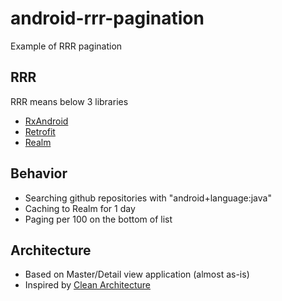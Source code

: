 # android-rrr-pagination
Example of RRR pagination

## RRR

RRR means below 3 libraries
- [RxAndroid](https://github.com/ReactiveX/RxAndroid)
- [Retrofit](https://github.com/square/retrofit)
- [Realm](https://github.com/realm/realm-java)

## Behavior

- Searching github repositories with "android+language:java"
- Caching to Realm for 1 day
- Paging per 100 on the bottom of list

## Architecture

- Based on Master/Detail view application (almost as-is)
- Inspired by [Clean Architecture](https://8thlight.com/blog/uncle-bob/2012/08/13/the-clean-architecture.html)
